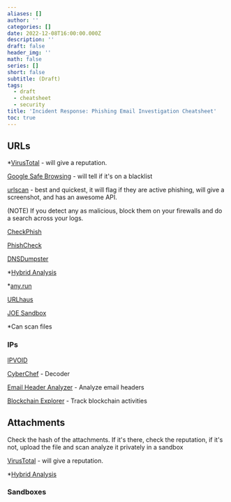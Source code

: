 ```yaml
---
aliases: []
author: ''
categories: []
date: 2022-12-08T16:00:00.000Z
description: ''
draft: false
header_img: ''
math: false
series: []
short: false
subtitle: (Draft)
tags:
  - draft
  - cheatsheet
  - security
title: 'Incident Response: Phishing Email Investigation Cheatsheet'
toc: true
---
```


## URLs

\*[VirusTotal](https://www.virustotal.com/gui/home/upload) - will give a reputation.

[Google Safe Browsing](https://transparencyreport.google.com/safe-browsing/search?hl=en) - will tell if it's on a blacklist

[urlscan](https://urlscan.io/) - best and quickest, it will flag if they are active phishing, will give a screenshot, and has an awesome API.

(NOTE) If you detect any as malicious, block them on your firewalls and do a search across your logs.

[CheckPhish](https://checkphish.ai/)

[PhishCheck](https://phishcheck.me/)

[DNSDumpster](https://dnsdumpster.com/)

\*[Hybrid Analysis](https://www.hybrid-analysis.com/)

\*[any.run](https://app.any.run/)

[URLhaus](https://urlhaus.abuse.ch/browse/)

[JOE Sandbox](https://www.joesandbox.com/#windows)

\*Can scan files

### IPs

[IPVOID](https://www.ipvoid.com/)

[CyberChef](https://gchq.github.io/CyberChef/) - Decoder

[Email Header Analyzer](https://mxtoolbox.com/EmailHeaders.aspx) - Analyze email headers

[Blockchain Explorer](https://www.blockchain.com/explorer) - Track blockchain activities

## Attachments

Check the hash of the attachments. If it's there, check the reputation, if it's not, upload the file and scan analyze it privately in a sandbox

[VirusTotal](https://www.virustotal.com/gui/home/upload) - will give a reputation.

\*[Hybrid Analysis](https://www.hybrid-analysis.com/)

### Sandboxes
